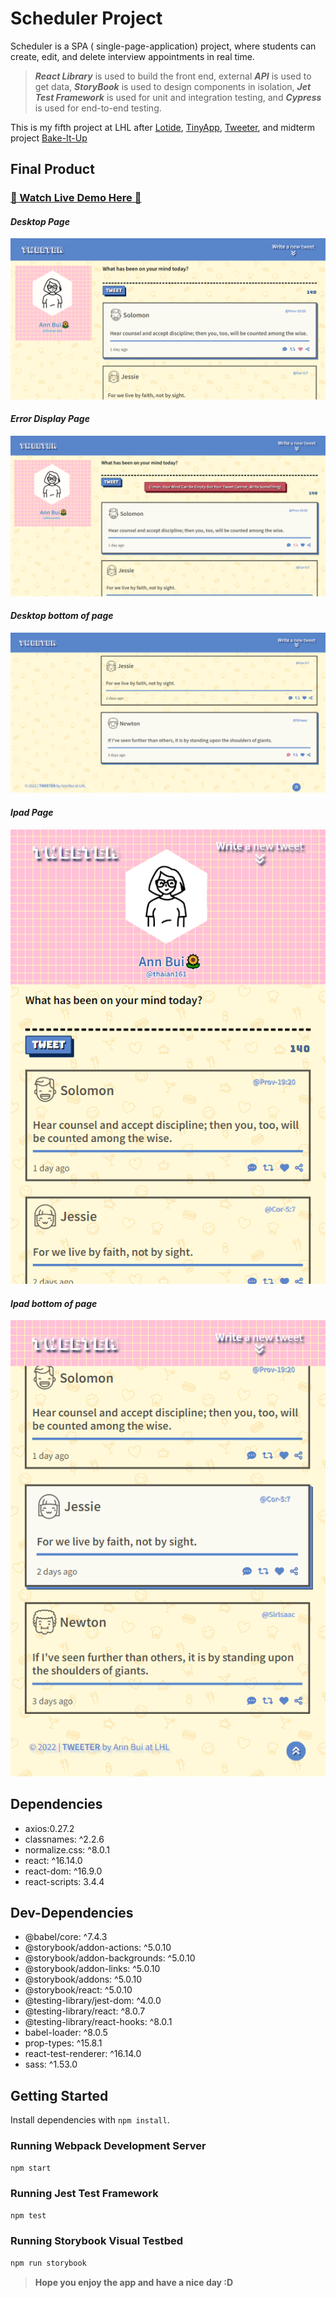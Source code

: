 # Scheduler Project

Scheduler is a SPA ( single-page-application) project, where students can create, edit, and delete interview appointments in real time.

> **_React Library_** is used to build the front end, external **_API_** is used to get data, **_StoryBook_** is used to design components in isolation, **_Jet Test Framework_** is used for unit and integration testing, and **_Cypress_** is used for end-to-end testing.

This is my fifth project at LHL after [Lotide](https://github.com/thaian161/lotide), [TinyApp](https://github.com/thaian161/tinyApp), [Tweeter](https://github.com/thaian161/tweeter), and midterm project [Bake-It-Up](https://github.com/thaian161/Bake-It-Up)

## Final Product

### [👋 Watch Live Demo Here 👋](https://youtu.be/OzJA77gHJeU)

#### _Desktop Page_

!["Desktop Page"](https://github.com/thaian161/tweeter/blob/master/public/images/desktop-page.png)

#### _Error Display Page_

!["Error"](https://github.com/thaian161/tweeter/blob/master/public/images/display-error.png)

#### _Desktop bottom of page_

!["Desktop end page"](https://github.com/thaian161/tweeter/blob/master/public/images/desktop-end-page.png)

#### _Ipad Page_

!["Ipad Page"](https://github.com/thaian161/tweeter/blob/master/public/images/ipad-views.png)

#### _Ipad bottom of page_

!["Ipad end page"](https://github.com/thaian161/tweeter/blob/master/public/images/ipad-end-views.png)

## Dependencies

- axios:0.27.2
- classnames: ^2.2.6
- normalize.css: ^8.0.1
- react: ^16.14.0
- react-dom: ^16.9.0
- react-scripts: 3.4.4

## Dev-Dependencies

- @babel/core: ^7.4.3
- @storybook/addon-actions: ^5.0.10
- @storybook/addon-backgrounds: ^5.0.10
- @storybook/addon-links: ^5.0.10
- @storybook/addons: ^5.0.10
- @storybook/react: ^5.0.10
- @testing-library/jest-dom: ^4.0.0
- @testing-library/react: ^8.0.7
- @testing-library/react-hooks: ^8.0.1
- babel-loader: ^8.0.5
- prop-types: ^15.8.1
- react-test-renderer: ^16.14.0
- sass: ^1.53.0

## Getting Started

Install dependencies with `npm install`.

### Running Webpack Development Server

```sh
npm start
```

### Running Jest Test Framework

```sh
npm test
```

### Running Storybook Visual Testbed

```sh
npm run storybook
```

> **Hope you enjoy the app and have a nice day :D**
